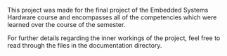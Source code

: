 This project was made for the final project of the Embedded Systems Hardware course and encompasses all of the competencies which were learned over the course of the semester.

For further details regarding the inner workings of the project, feel free to read through the files in the documentation directory.
